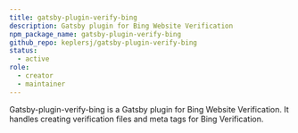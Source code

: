 ```yaml
---
title: gatsby-plugin-verify-bing
description: Gatsby plugin for Bing Website Verification
npm_package_name: gatsby-plugin-verify-bing
github_repo: keplersj/gatsby-plugin-verify-bing
status:
  - active
role:
  - creator
  - maintainer
---
```


Gatsby-plugin-verify-bing is a Gatsby plugin for Bing Website Verification. It handles creating verification files and meta tags for Bing Verification.
